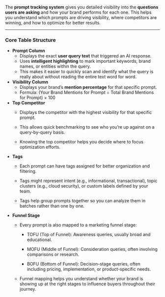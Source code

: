 The **prompt tracking system** gives you detailed visibility into the **questions users are asking** and how your brand performs for each one.
This helps you understand which prompts are driving visibility, where competitors are winning, and how to optimize for better results.

---

### Core Table Structure

- **Prompt Column**
    - Displays the exact **user query text** that triggered an AI response.
    - Uses **intelligent highlighting** to mark important keywords, brand names, or entities within the query.
    - This makes it easier to quickly scan and identify what the query is really about without reading the entire text word for word.
- **Visibility Column**
    - Displays your brand’s **mention percentage** for that specific prompt.
    - Formula: (Your Brand Mentions for Prompt ÷ Total Brand Mentions for Prompt) × 100
- **Top Competitor**
    - Displays the competitor with the highest visibility for that specific prompt.

    - This allows quick benchmarking to see who you’re up against on a query-by-query basis.

    - Knowing the top competitor helps you decide where to focus optimization efforts.
- **Tags**
    - Each prompt can have tags assigned for better organization and filtering.

    - Tags might represent intent (e.g., informational, transactional), topic clusters (e.g., cloud security), or custom labels defined by your team.

    - Tags help group prompts together so you can analyze them in batches rather than one by one.
- **Funnel Stage**
    - Every prompt is also mapped to a marketing funnel stage:

        - TOFU (Top of Funnel): Awareness queries, usually broad and educational.

        - MOFU (Middle of Funnel): Consideration queries, often involving comparisons or research.

        - BOFU (Bottom of Funnel): Decision-stage queries, often including pricing, implementation, or product-specific needs.

    - Funnel mapping helps you understand whether your brand is showing up at the right stages to influence buyers throughout their journey.